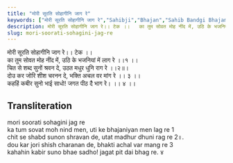 ```yaml
---
title: "मोरी सूरति सोहागीनि जाग रे"
keywords: ["मोरी सूरति सोहागीनि जाग रे","Sahibji","Bhajan","Sahib Bandgi Bhajan","Sant Kabir Bhajan","bhajan lyrics","साहिब बंदगी भजन","भजन"]
description: मोरी सूरति सोहागीनि जाग रे।। टेक ।।   का तुम सोवत मोह नींद में, उठि के भजनियां में लाग रे ।।१ ।।   चित से शब्द सुनों श्रवन दे, उठत मधुर धुनि राग रे ।।२॥
slug: mori-soorati-sohagini-jag-re
---
```


  
मोरी सूरति सोहागीनि जाग रे।। टेक ।।  
का तुम सोवत मोह नींद में, उठि के भजनियां में लाग रे ।।१ ।।  
चित से शब्द सुनों श्रवन दे, उठत मधुर धुनि राग रे ।।२॥।  
दोउ कर जोरि शीश चरनन दे, भक्ति अचल वर मांग रे ।। ३ ।।  
कहहिं कबीर सुनो भाई साधो! जगत पीठ दै भाग रे। ।। ४ ।।  


## Transliteration

  
mori soorati sohagini jag re     
ka tum sovat moh nind men, uti ke bhajaniyan men lag re  1    
chit se shabd sunon shravan de, utat madhur dhuni rag re  2॥.  
dou kar jori shish charanan de, bhakti achal var mang re   3    
kahahin kabir suno bhae sadho! jagat pit dai bhag re.   ४    

  